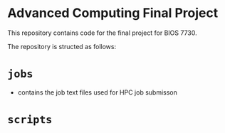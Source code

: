 # Advanced Computing Final Project

This repository contains code for the final project for BIOS 7730.

The repository is structed as follows:

# `jobs`
  - contains the job text files used for HPC job submisson 

# `scripts`
